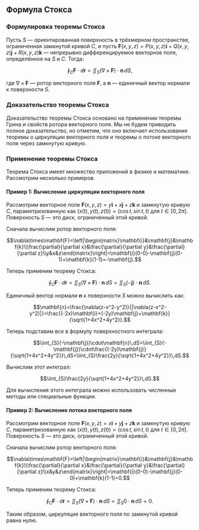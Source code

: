 ## Формула Стокса

### Формулировка теоремы Стокса

Пусть $S$ — ориентированная поверхность в трёхмерном пространстве, ограниченная замкнутой кривой $C$, и пусть $\mathbf{F}(x, y, z) = P(x, y, z)\mathbf{i} + Q(x, y, z)\mathbf{j} + R(x, y, z)\mathbf{k}$ — непрерывно дифференцируемое векторное поле, определённое на $S$ и $C$. Тогда:

$$\oint_{C}\mathbf{F}\cdot d\mathbf{r}=\iint_{S}(\nabla\times\mathbf{F})\cdot\mathbf{n}\,dS,$$

где $\nabla\times\mathbf{F}$ — ротор векторного поля $\mathbf{F}$, а $\mathbf{n}$ — единичный вектор нормали к поверхности $S$.

### Доказательство теоремы Стокса

Доказательство теоремы Стокса основано на применении теоремы Грина и свойств ротора векторного поля. Мы не будем приводить полное доказательство, но отметим, что оно включает использование теоремы о циркуляции векторного поля и теоремы о потоке векторного поля через замкнутую кривую.

### Применение теоремы Стокса

Теорема Стокса имеет множество приложений в физике и математике. Рассмотрим несколько примеров.

#### Пример 1: Вычисление циркуляции векторного поля

Рассмотрим векторное поле $\mathbf{F}(x, y, z) = y\mathbf{i} + x\mathbf{j} + z\mathbf{k}$ и замкнутую кривую $C$, параметризованную как $(x(t), y(t), z(t)) = (\cos t, \sin t, t)$ для $t \in [0, 2\pi]$. Поверхность $S$ — это диск, ограниченный этой кривой.

Сначала вычислим ротор векторного поля:

$$\nabla\times\mathbf{F}=\left|\begin{matrix}\mathbf{i}&\mathbf{j}&\mathbf{k}\\\frac{\partial}{\partial x}&\frac{\partial}{\partial y}&\frac{\partial}{\partial z}\\y&x&z\end{matrix}\right|=\mathbf{i}(0-0)-\mathbf{j}(0-1)+\mathbf{k}(1-1)=-\mathbf{j}.$$

Теперь применим теорему Стокса:

$$\oint_{C}\mathbf{F}\cdot d\mathbf{r}=\iint_{S}(\nabla\times\mathbf{F})\cdot\mathbf{n}\,dS=\iint_{S}(-\mathbf{j})\cdot\mathbf{n}\,dS.$$

Единичный вектор нормали $\mathbf{n}$ к поверхности $S$ можно вычислить как:

$$\mathbf{n}=\frac{\nabla(z-x^2-y^2)}{|\nabla(z-x^2-y^2)|}=\frac{(-2x)\mathbf{i}+(-2y)\mathbf{j}+\mathbf{k}}{\sqrt{1+4x^2+4y^2}}.$$

Теперь подставим все в формулу поверхностного интеграла:

$$\iint_{S}(-\mathbf{j})\cdot\mathbf{n}\,dS=\iint_{S}(-\mathbf{j})\cdot\frac{(-2y)\mathbf{j}}{\sqrt{1+4x^2+4y^2}}\,dS=\iint_{S}\frac{2y}{\sqrt{1+4x^2+4y^2}}\,dS.$$

Вычислим этот интеграл:

$$\iint_{S}\frac{2y}{\sqrt{1+4x^2+4y^2}}\,dS.$$

Для вычисления этого интеграла можно использовать численные методы или специальные функции.

#### Пример 2: Вычисление потока векторного поля

Рассмотрим векторное поле $\mathbf{F}(x, y, z) = x\mathbf{i} + y\mathbf{j} + z\mathbf{k}$ и замкнутую кривую $C$, параметризованную как $(x(t), y(t), z(t)) = (\cos t, \sin t, t)$ для $t \in [0, 2\pi]$. Поверхность $S$ — это диск, ограниченный этой кривой.

Сначала вычислим ротор векторного поля:

$$\nabla\times\mathbf{F}=\left|\begin{matrix}\mathbf{i}&\mathbf{j}&\mathbf{k}\\\frac{\partial}{\partial x}&\frac{\partial}{\partial y}&\frac{\partial}{\partial z}\\x&y&z\end{matrix}\right|=\mathbf{i}(0-0)-\mathbf{j}(0-0)+\mathbf{k}(1-1)=0.$$

Теперь применим теорему Стокса:

$$\oint_{C}\mathbf{F}\cdot d\mathbf{r}=\iint_{S}(\nabla\times\mathbf{F})\cdot\mathbf{n}\,dS=\iint_{S}0\cdot\mathbf{n}\,dS=0.$$

Таким образом, циркуляция векторного поля по замкнутой кривой равна нулю.
